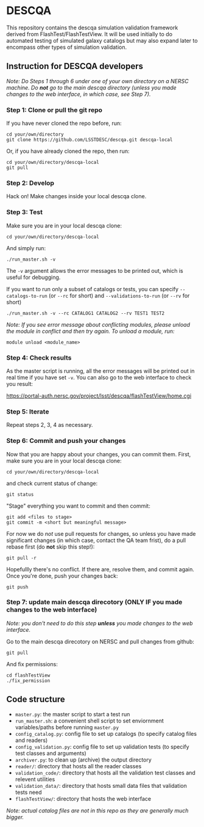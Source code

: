 # DESCQA

This repository contains the descqa simulation validation framework derived from FlashTest/FlashTestView. It will be used initially to do automated testing of simulated galaxy catalogs but may also expand later to encompass other types of simulation validation.


## Instruction for DESCQA developers

_Note: Do Steps 1 through 6 under one of your own directory on a NERSC machine. Do **not** go to the main descqa directory (unless you made changes to the web interface, in which case, see Step 7)._


### Step 1: Clone or pull the git repo

If you have never cloned the repo before, run:

    cd your/own/directory
    git clone https://github.com/LSSTDESC/descqa.git descqa-local

Or, if you have already cloned the repo, then run:

    cd your/own/directory/descqa-local
    git pull


### Step 2: Develop

Hack on! Make changes inside your local descqa clone. 


### Step 3: Test

Make sure you are in your local descqa clone:

    cd your/own/directory/descqa-local

And simply run:

    ./run_master.sh -v

The `-v` argument allows the error messages to be printed out, which is useful for debugging. 

If you want to run only a subset of catalogs or tests, you can specify `--catalogs-to-run` (or `--rc` for short) and `--validations-to-run` (or `--rv` for short) 
    
    ./run_master.sh -v --rc CATALOG1 CATALOG2 --rv TEST1 TEST2


_Note: If you see error message about conflicting modules, please unload the module in conflict and then try again. To unload a module, run:_

    module unload <module_name>


### Step 4: Check results

As the master script is running, all the error messages will be printed out in real time if you have set `-v`. You can also go to the web interface to check you result:

https://portal-auth.nersc.gov/project/lsst/descqa/flashTestView/home.cgi


### Step 5: Iterate

Repeat steps 2, 3, 4 as necessary.


### Step 6: Commit and push your changes

Now that you are happy about your changes, you can commit them. First, make sure you are in your local descqa clone:

    cd your/own/directory/descqa-local

and check current status of change:

    git status

"Stage" everything you want to commit and then commit: 

    git add <files to stage> 
    git commit -m <short but meaningful message>
    
For now we do *not* use pull requests for changes, so unless you have made significant changes (in which case, contact the QA team frist), do a pull rebase first (do **not** skip this step!):

    git pull -r
    
Hopefullly there's no conflict. If there are, resolve them, and commit again. Once you're done, push your changes back:

    git push
    
    
### Step 7: update main descqa direcotory (ONLY IF you made changes to the web interface)

_Note: you don't need to do this step **unless** you made changes to the web interface._

Go to the main descqa direcotory on NERSC and pull changes from github:

    git pull
    
And fix permissions:

    cd flashTestView
    ./fix_permission
   

## Code structure

- `master.py`: the master script to start a test run
- `run_master.sh`: a convenient shell script to set enviornment variables/paths before running `master.py`
- `config_catalog.py`: config file to set up catalogs (to specify catalog files and readers)
- `config_validation.py`: config file to set up validation tests (to specify test classes and arguments)
- `archiver.py`: to clean up (archive) the output directory
- `reader/`: directory that hosts all the reader classes
- `validation_code/`: directory that hosts all the validation test classes and relevent utilities
- `validation_data/`: directory that hosts small data files that validation tests need
- `flashTestView/`: directory that hosts the web interface

_Note: actual catalog files are not in this repo as they are generally much bigger._


